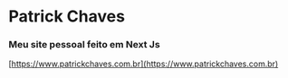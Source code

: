 # Patrick Chaves
### Meu site pessoal feito em Next Js

[https://www.patrickchaves.com.br](https://www.patrickchaves.com.br)
